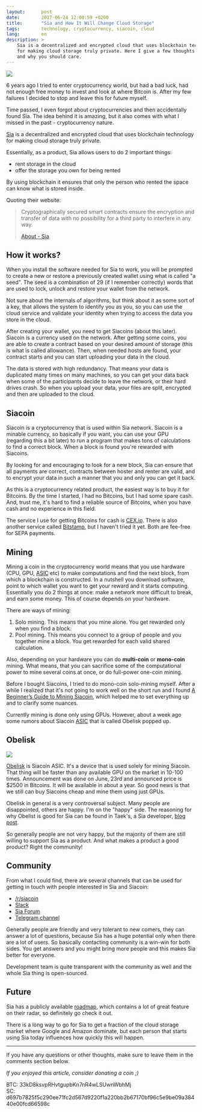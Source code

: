 ```yaml
---
layout:      post
date:        2017-06-24 12:00:59 +0200
title:       "Sia and How It Will Change Cloud Storage"
tags:        technology, cryptocurrency, siacoin, cloud
lang:        en
description: >
    Sia is a decentralized and encrypted cloud that uses blockchain technology
    for making cloud storage truly private. Here I give a few thoughts about it
    and why you should care.
---
```

![](/uploads/f2510206e3bc9fab0c68640f464fd283)

6 years ago I tried to enter cryptocurrency world, but had a bad luck, had not enough free money to invest and look at where Bitcoin is. After my few failures I decided to stop and leave this for future myself.

Time passed, I even forgot about cryptocurrencies and then accidentally found Sia. The idea behind it is amazing, but it also comes with what I missed in the past - cryptocurrency nature.

[Sia][1] is a decentralized and encrypted cloud that uses blockchain technology for making cloud storage truly private.

Essentially, as a product, Sia allows users to do 2 important things:
* rent storage in the cloud
* offer the storage you own for being rented

By using blockchain it ensures that only the person who rented the space can know what is stored inside.

Quoting their website:

> Cryptographically secured smart contracts ensure the encryption and transfer of data with no possibility for a third party to interfere in any way.
>
> [About - Sia](http://sia.tech/about/)

## How it works?

When you install the software needed for Sia to work, you will be prompted to create a new or restore a previously created wallet using what is called "a seed". The seed is a combination of 29 (if I remember correctly) words that are used to lock, unlock and restore your wallet from the network.

Not sure about the internals of algorithms, but think about it as some sort of a key, that allows the system to identify you as you, so you can use the cloud service and validate your identity when trying to access the data you store in the cloud.

After creating your wallet, you need to get Siacoins (about this later). Siacoin is a currency used on the network. After getting some coins, you are able to create a contract based on your desired amount of storage (this is what is called allowance). Then, when needed hosts are found, your contract starts and you can start uploading your data in the cloud.

The data is stored with high redundancy. That means your data is duplicated many times on many machines, so you can get your data back when some of the participants decide to leave the network, or their hard drives crash. So when you upload your data, your files are split, encrypted and then are uploaded to the cloud.

## Siacoin

Siacoin is a cryptocurrency that is used within Sia network. Siacoin is a minable currency, so basically if you want, you can use your GPU (regarding this a bit later) to run a program that makes tons of calculations to find a correct block. When a block is found you're rewarded with Siacoins.

By looking for and encouraging to look for a new block, Sia can ensure that all payments are correct, contracts between hoster and renter are valid, and to encrypt your data in such a manner that you and only you can get it back.

As this is a cryptocurrency related product, the easiest way is to buy it for Bitcoins. By the time I started, I had no Bitcoins, but I had some spare cash. And, trust me, it's hard to find a reliable source of Bitcoins, when you have cash and no experience in this field.

The service I use for getting Bitcoins for cash is [CEX.io][9]. There is also another service called [Bitstamp][10], but I haven't tried it yet. Both are fee-free for SEPA payments.

## Mining

Mining a coin in the cryptocurrency world means that you use hardware (CPU, GPU, [ASIC][11] etc) to make computations and find the next block, from which a blockchain is constructed. In a nutshell you download software, point to which wallet you want to get your reward and it starts computing. Essentially you do 2 things at once: make a network more difficult to break, and earn some money. This of course depends on your hardware.

There are ways of mining:
1. Solo mining. This means that you mine alone. You get rewarded only when you find a block.
2. Pool mining. This means you connect to a group of people and you together mine a block. You get rewarded for each valid shared calculation.

Also, depending on your hardware you can do **multi-coin** or **mono-coin** mining. What means, that you can sacrifice some of the computational power to mine several coins at once, or do full-power one-coin mining.

Before I bought Siacoins, I tried to do mono-coin solo-mining myself. After a while I realized that it's not going to work well on the short run and I found [A Beginner’s Guide to Mining Siacoin][12], which helped me to set everything up and to clarify some nuances.

Currently mining is done only using GPUs. However, about a week ago some rumors about Siacoin [ASIC][11] that is called Obelisk popped up.

## Obelisk

![](https://cdn-images-1.medium.com/max/1000/1*PYsHmInWQgpyuYqjvbgkYQ.jpeg)

[Obelisk][3] is Siacoin ASIC. It's a device that is used solely for mining Siacoin. That thing will be faster than any available GPU on the market in 10-100 times. Announcement was done on June, 23rd and announced price is $2500 in Bitcoins. It will be available in about a year. So good news is that we still can buy Siacoins cheap and mine them using just GPUs.

Obelisk in general is a very controversal subject. Many people are disappointed, others are happy. I'm on the "happy" side. The reasoning for why Obelist is good for Sia can be found in Taek's, a Sia developer, [blog post][7].

So generally people are not very happy, but the majority of them are still willing to support Sia as a product. And what makes a product a good product? Right the community!

## Community

From what I could find, there are several channels that can be used for getting in touch with people interested in Sia and Siacoin:
* [/r/siacoin][2]
* [Slack][5]
* [Sia Forum][13]
* [Telegram channel][14]

Generally people are friendly and very tolerant to new comers, they can answer a lot of questions, because Sia has a huge potential only when there are a lot of users. So basically contacting community is a win-win for both sides. You get answers and you might bring more people and this makes Sia better for everyone.

Development team is quite transparent with the community as well and the whole Sia thing is open-sourced.

## Future

Sia has a publicly available [roadmap][4], which contains a lot of great feature on their radar, so definitely go check it out.

There is a long way to go for Sia to get a fraction of the cloud storage market where Google and Amazon dominate, but each person that starts using Sia today influences how quickly this will happen.

---

If you have any questions or other thoughts, make sure to leave them in the comments section below.

_If you enjoyed this article, consider donating a coin ;)_

BTC: 33kD8ksvpRHvtgupbKn7nR4wLSUwnWbhMj  
SC: d697b7825f5c290ee71fc2d567d9220f1a220bb2b67170bf96c5e9be09a38440e00fcd66598c

[1]: http://sia.tech
[2]: https://www.reddit.com/r/siacoin/
[3]: https://obelisk.tech
[4]: https://trello.com/b/Io1dDyuI/sia-public-roadmap
[5]: http://slackin.sia.tech/
[6]: https://www.reddit.com/r/siacoin/comments/6j1gyg/obelisks_sia_asics_full_details/
[7]: https://blog.sia.tech/choosing-asics-for-sia-b318505b5b51
[8]: http://sia.tech/get-siacoin/
[9]: https://cex.io/r/0/up106737322/0/
[10]: https://www.bitstamp.net
[11]: https://en.wikipedia.org/wiki/Application-specific_integrated_circuit
[12]: https://mtlynch.io/windows-sia-mining/
[13]: https://forum.sia.tech
[14]: https://t.me/SiaCoin
